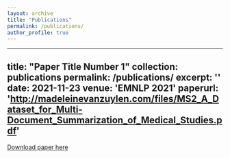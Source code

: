 ```yaml
---
layout: archive
title: "Publications"
permalink: /publications/
author_profile: true
---
```


---
title: "Paper Title Number 1"
collection: publications
permalink: /publications/
excerpt: ''
date: 2021-11-23
venue: 'EMNLP 2021'
paperurl: 'http://madeleinevanzuylen.com/files/MS2_A_Dataset_for_Multi-Document_Summarization_of_Medical_Studies.pdf'
---

[Download paper here]([http://academicpages.github.io/files/paper1.pdf](http://madeleinevanzuylen.com/files/MS2_A_Dataset_for_Multi-Document_Summarization_of_Medical_Studies.pdf))
